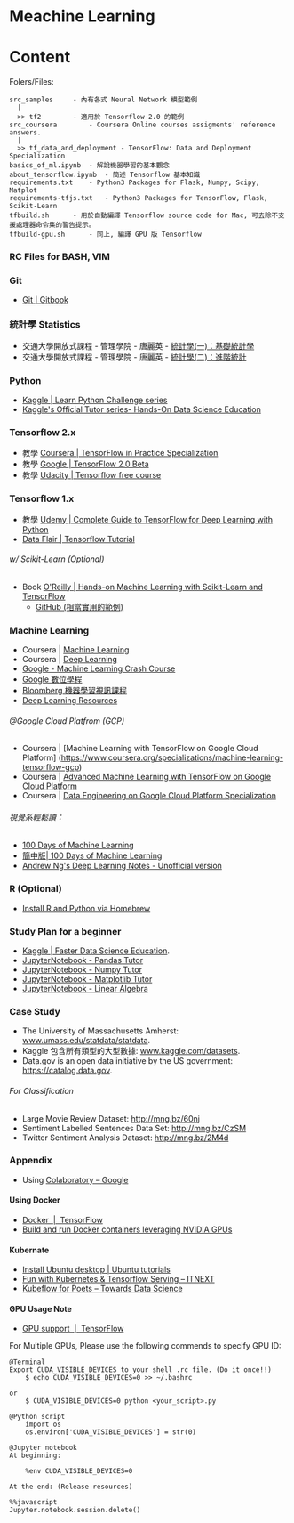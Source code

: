# Meachine Learning

Content
=======

Folers/Files:

	src_samples		- 內有各式 Neural Network 模型範例
	  |
	  >> tf2		- 適用於 Tensorflow 2.0 的範例
	src_coursera		- Coursera Online courses assigments' reference answers.
	  |
	  >> tf_data_and_deployment	- TensorFlow: Data and Deployment Specialization
	basics_of_ml.ipynb	- 解說機器學習的基本觀念
	about_tensorflow.ipynb	- 簡述 Tensorflow 基本知識
	requirements.txt	- Python3 Packages for Flask, Numpy, Scipy, Matplot
	requirements-tfjs.txt	- Python3 Packages for TensorFlow, Flask, Scikit-Learn
	tfbuild.sh 		- 用於自動編譯 Tensorflow source code for Mac, 可去除不支援處理器命令集的警告提示。
	tfbuild-gpu.sh		- 同上, 編譯 GPU 版 Tensorflow



### RC Files for BASH, VIM
### Git

* [Git | Gitbook](https://www.gitbook.com/book/zlargon/git-tutorial/details)

### 統計學 Statistics

* 交通大學開放式課程 - 管理學院 - 唐麗英 - [統計學(一)：基礎統計學](http://ocw.nctu.edu.tw/course_detail.php?bgid=3&gid=0&nid=454)
* 交通大學開放式課程 - 管理學院 - 唐麗英 - [統計學(二)：進階統計](http://ocw.nctu.edu.tw/course_detail.php?bgid=3&gid=0&nid=511)

### Python

* [Kaggle | Learn Python Challenge series](https://www.kaggle.com/colinmorris/learn-python-challenge-day-5)
* [Kaggle's Official Tutor series- Hands-On Data Science Education](https://www.kaggle.com/learn/overview)

### Tensorflow 2.x

* 教學 [Coursera | TensorFlow in Practice Specialization](https://www.coursera.org/specializations/tensorflow-in-practice)
* 教學 [Google | TensorFlow 2.0 Beta](https://www.tensorflow.org/beta/)
* 教學 [Udacity | Tensorflow free course](https://classroom.udacity.com/courses/ud187)

### Tensorflow 1.x

* 教學 [Udemy | Complete Guide to TensorFlow for Deep Learning with Python](https://www.udemy.com/complete-guide-to-tensorflow-for-deep-learning-with-python/)
* [Data Flair | Tensorflow Tutorial](https://data-flair.training/blogs/tensorflow-tutorial/)

###### w/ Scikit-Learn (Optional)

* Book [O'Reilly | Hands-on Machine Learning with Scikit-Learn and TensorFlow](http://shop.oreilly.com/product/0636920052289.do)
	* [GitHub (相當實用的範例)](https://github.com/ageron/handson-ml)

### Machine Learning

* Coursera | [Machine Learning](https://www.coursera.org/learn/machine-learning)
* Coursera | [Deep Learning](https://www.coursera.org/specializations/deep-learning)
* [Google - Machine Learning Crash Course](https://developers.google.com/machine-learning/crash-course/)
* [Google 數位學程](https://learndigital.withgoogle.com/digitalgarage-tw)
* [Bloomberg 機器學習視訊課程](https://bloomberg.github.io/foml/)
* [Deep Learning Resources](https://cigoic.wordpress.com/2017/07/28/deep-learning-resources/)

###### @Google Cloud Platfrom (GCP)
* Coursera | [Machine Learning with TensorFlow on Google Cloud Platform] (https://www.coursera.org/specializations/machine-learning-tensorflow-gcp)
* Coursera | [Advanced Machine Learning with TensorFlow on Google Cloud Platform](https://www.coursera.org/specializations/advanced-machine-learning-tensorflow-gcp)
* Coursera | [Data Engineering on Google Cloud Platform Specialization](https://www.coursera.org/specializations/gcp-data-machine-learning)

###### 視覺系輕鬆讀：

* [100 Days of Machine Learning](https://github.com/Avik-Jain/100-Days-Of-ML-Code)
* [簡中版| 100 Days of Machine Learning](https://github.com/MachineLearning100/100-Days-Of-ML-Code)
* [Andrew Ng's Deep Learning Notes - Unofficial version](https://www.slideshare.net/TessFerrandez/notes-from-coursera-deep-learning-courses-by-andrew-ng)

### R (Optional)

* [Install R and Python via Homebrew](http://pacha.hk/2017-07-12_r_and_python_via_homebrew.html)

### Study Plan for a beginner

* [Kaggle | Faster Data Science Education](https://www.kaggle.com/learn/overview).
* [JupyterNotebook - Pandas Tutor](https://github.com/ageron/handson-ml/blob/master/tools_pandas.ipynb)
* [JupyterNotebook - Numpy Tutor](https://github.com/ageron/handson-ml/blob/master/tools_numpy.ipynb)
* [JupyterNotebook - Matplotlib Tutor](https://github.com/ageron/handson-ml/blob/master/tools_matplotlib.ipynb)
* [JupyterNotebook - Linear Algebra](https://github.com/ageron/handson-ml/blob/master/math_linear_algebra.ipynb)

### Case Study

* The University of Massachusetts Amherst: www.umass.edu/statdata/statdata.
* Kaggle 包含所有類型的大型數據: www.kaggle.com/datasets.
* Data.gov is an open data initiative by the US government: https://catalog.data.gov.

###### For Classification

*  Large Movie Review Dataset: http://mng.bz/60nj
*  Sentiment Labelled Sentences Data Set: http://mng.bz/CzSM
*  Twitter Sentiment Analysis Dataset: http://mng.bz/2M4d

### Appendix

* Using [Colaboratory – Google](https://research.google.com/colaboratory/local-runtimes.html)

#### Using Docker

* [Docker  |  TensorFlow](https://www.tensorflow.org/install/docker)
* [Build and run Docker containers leveraging NVIDIA GPUs](https://github.com/NVIDIA/nvidia-docker)

#### Kubernate

* [Install Ubuntu desktop | Ubuntu tutorials](https://tutorials.ubuntu.com/tutorial/tutorial-install-ubuntu-desktop#0)
* [Fun with Kubernetes & Tensorflow Serving – ITNEXT](https://itnext.io/fun-with-kubernetes-tensorflow-serving-4fef8d7502b9)
* [Kubeflow for Poets – Towards Data Science](https://towardsdatascience.com/kubeflow-for-poets-a05a5d4158ce)

#### GPU Usage Note

* [GPU support  |  TensorFlow](https://www.tensorflow.org/install/gpu)

For Multiple GPUs, Please use the following commends to specify GPU ID:

```
@Terminal
Export CUDA_VISIBLE_DEVICES to your shell .rc file. (Do it once!!)
	$ echo CUDA_VISIBLE_DEVICES=0 >> ~/.bashrc

or 
	$ CUDA_VISIBLE_DEVICES=0 python <your_script>.py
```

```
@Python script
	import os
	os.environ['CUDA_VISIBLE_DEVICES'] = str(0)
```

```
@Jupyter notebook
At beginning:

	%env CUDA_VISIBLE_DEVICES=0

At the end: (Release resources)

%%javascript
Jupyter.notebook.session.delete()
```
